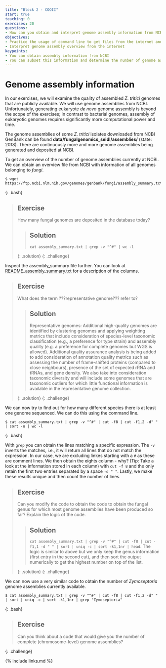 ```yaml
---
title: "Block 2 - COOII"
start: true
teaching: 0
exercises: 20
questions:
- How can you obtain and interpret genome assembly information from NCBI?
objectives:
- Practice the usage of command line to get files from the internet and examine their content
- Interpret genome assembly overview from the internet
keypoints:
- You can obtain assembly information from NCBI
- You can subset this information and determine the number of genome assemblies
---
```


#  Genome assembly information
In our exercises, we will examine the quality of assembled *Z. tritici* genomes that are publicly available. We will use genome assemblies from NCBI. Unfortunately, generating eukaryote *de novo* genome assembly is beyond the scope of the exercises; in contrast to bacterial genomes, assembly of eukaryotic genomes requires significantly more computational power and time.

The genome assemblies of some _Z. tritici_ isolates downloaded from NCBI GenBank can be found **data/fungalgenomics_seidl/assemblies/** (state: 2018). There are continuously more and more genome assemblies being generated and deposited at NCBI. 

To get an overview of the number of genome assemblies currently at NCBI. We can obtain an overview file from NCBI with information of all genomes belonging to *fungi*.

~~~
$ wget https://ftp.ncbi.nlm.nih.gov/genomes/genbank/fungi/assembly_summary.txt
~~~
{: .bash}

> ## Exercise
> 
> How many fungal genomes are deposited in the database today?
>
>> ## Solution
>> 
>> `cat assembly_summary.txt | grep -v "^#" | wc -l`
>> 
> {: .solution}
{: .challenge}

Inspect the assembly_summary file further. You can look at [README_assembly_summary.txt](https://ftp.ncbi.nlm.nih.gov/genomes/README_assembly_summary.txt) for a description of the columns.

> ## Exercise
> 
> What does the term ???representative genome??? refer to?
>
>> ## Solution
>> 
>> Representative genomes: Additional high-quality genomes are identified by clustering genomes and applying weighting metrics that include consideration of species-level taxonomic classification (e.g., a preference for type strain) and assembly quality (e.g. a preference for complete genomes but WGS is allowed). Additional quality assurance analysis is being added to add consideration of annotation quality metrics such as assessing the number of frame-shifted proteins (compared to close neighbours), presence of the set of expected rRNA and tRNAs, and gene density. We also take into consideration taxonomic diversity and will include some genomes that are taxonomic outliers for which little functional information is available in the representative genome collection.
>> 
> {: .solution}
{: .challenge}


We can now try to find out for how many different species there is at least one genome sequenced. We can do this using the command line. 

~~~
$ cat assembly_summary.txt | grep -v "^#" | cut -f8 | cut -f1,2 -d" " | sort -u | wc -l
~~~
{: .bash}

With `grep` you can obtain the lines matching a specific expression. The `-v` inverts the matches, i.e., it will return all lines that do not match the expression. In our case, we are excluding linkes starting with a `#` as these are comment lines. We then obtain the eights column - why? (Tip: Take a look at the information stored in each column)  with `cut -f 8` and the only retain the first two entries separated by a space `-d " "`. Lastly, we make these results unique and then count the number of lines.

> ## Exercise
> 
> Can you modify the code to obtain the code to obtain the fungal genus for which most genome assemblies have been produced so far? Explain the logic of the code.
>
>> ## Solution
>> 
>> `cat assembly_summary.txt | grep -v "^#" | cut -f8 | cut -f1,1 -d " " | sort | uniq -c | sort -k1,1nr | head`. The logic is similar to above but we only keep the genus information (first entry in the second cut), and then sort the output numerically to get the highest number on top of the list.
>> 
> {: .solution}
{: .challenge}

We can now use a very similar code to obtain the number of *Zymoseptoria* genome assemblies currently available.
 ~~~
$ cat assembly_summary.txt | grep -v "^#" | cut -f8 | cut -f1,2 -d" " | sort | uniq -c | sort -k1,1nr | grep "Zymoseptoria"
~~~
{: .bash}

> ## Exercise
> 
> Can you think about a code that would give you the number of complete (chromosome-level) genome assemblies?
>
{: .challenge}

{% include links.md %}
